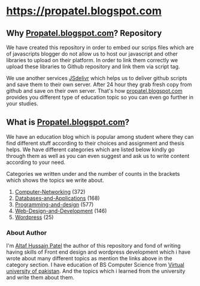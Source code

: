 # https://propatel.blogspot.com

<h2>Why <a href="https://propatel.blogspot.com">Propatel.blogspot.com</a>? Repository</h2>
We have created this repository in order to embed our scrips files which are of javascripts blogger do not allow us to host our javascript and other libraries to upload on their platform. In order to link them correctly we upload these libraries to Github repository and link them via script tag.

We use another services <a href="https://cdn.jsdelivr.net" rel="nofollow">JSdelivr</a> which helps us to deliver github scripts and save them to their own server. After 24 hour they grab fresh copy from github and save on their own server. That's how <a href="https://propatel.blogspot.com">propatel.blogspot.com</a> provides you different type of education topic so you can even go further in your studies. 

<h2>What is <a href="https://propatel.blogspot.com">Propatel.blogspot.com</a>?</h2>
We have an education blog which is popular among student where they can find different stuff according to their choices and assignment and thesis helps.
We have different categories which are listed below kindly go through them as well as you can even suggest and ask us to write content according to your need.

Categories we written under and the number of counts in the brackets which shows the topics we write about.
1. <a href="https://propatel.blogspot.com/search/label/Computer-Networking" target="_blank">Computer-Networking</a> (372)
2. <a href="https://propatel.blogspot.com/search/label/Databases-and-Applications" target="_blank">Databases-and-Applications</a> (168)
3. <a href="https://propatel.blogspot.com/search/label/Programming-and-design" target="_blank">Programming-and-design</a> (577)
4. <a href="https://propatel.blogspot.com/search/label/Web-Design-and-Development" target="_blank">Web-Design-and-Development</a> (146)
5. <a href="https://propatel.blogspot.com/search/label/Wordpress" target="_blank">Wordpress</a> (25)


<h3>About Author</h3>
I'm <a href="https://altafhpatel.blogspot.com">Altaf Hussain Patel</a> the author of this repository and fond of writing having skills of Front end design and wordpress development which i have wrote about many different topics as mention the links above in the category section. I have education of  BS Computer Science from <a href="http://vu.edu.pk">Virtual university of pakistan</a>. And the topics which i learned from the university and write them about them.  
